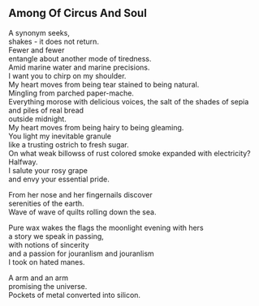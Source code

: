 Among Of Circus And Soul
------------------------
A synonym seeks,  
shakes - it does not return.  
Fewer and fewer  
entangle about another mode of tiredness.  
Amid marine water and marine precisions.  
I want you to chirp on my shoulder.  
My heart moves from being tear stained to being natural.  
Mingling from parched paper-mache.  
Everything morose with delicious voices, the salt of the shades of sepia  
and piles of real bread  
outside midnight.  
My heart moves from being hairy to being gleaming.  
You light my inevitable granule  
like a trusting ostrich to fresh sugar.  
On what weak billowss of rust colored smoke expanded with electricity?  
Halfway.  
I salute your rosy grape  
and envy your essential pride.  
  
From her nose and her fingernails discover  
serenities of the earth.  
Wave of wave of quilts rolling down the sea.  
  
Pure wax wakes the flags the moonlight evening with hers  
a story we speak in passing,  
with notions of sincerity  
and a passion for jouranlism and jouranlism  
I took on hated manes.  
  
A arm and an arm  
promising the universe.  
Pockets of metal converted into silicon.  

